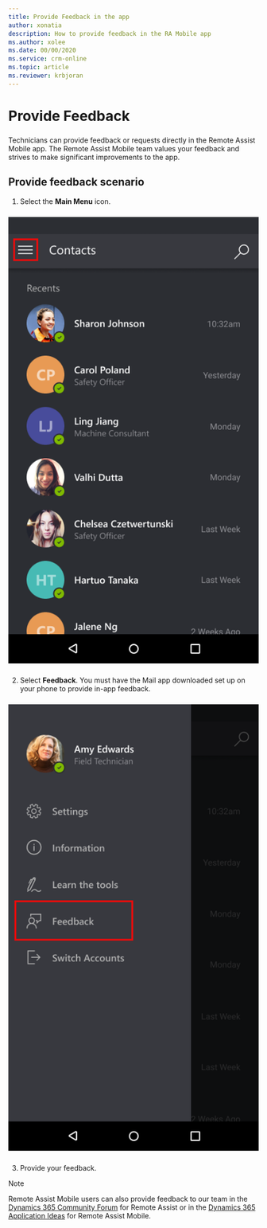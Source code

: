 ```yaml
---
title: Provide Feedback in the app
author: xonatia
description: How to provide feedback in the RA Mobile app
ms.author: xolee
ms.date: 00/00/2020
ms.service: crm-online
ms.topic: article
ms.reviewer: krbjoran
---
```

# Provide Feedback

###
Technicians can provide feedback or requests directly in the Remote Assist Mobile app. The Remote Assist Mobile team values your feedback and strives to make significant improvements to the app.

## Provide feedback scenario
1.	Select the **Main Menu** icon.
###
![Main Menu](./media/mainmenu.png "Main Menu")
###
2.	Select **Feedback**. You must have the Mail app downloaded set up on your phone to provide in-app feedback.
###
![Feedback](./media/feedback.png "Feedback")
###
3.	Provide your feedback.

>[!Note]
> Remote Assist Mobile users can also provide feedback to our team in the [Dynamics 365 Community Forum](https://community.dynamics.com/365/remoteassist) for Remote Assist or in the [Dynamics 365 Application Ideas](https://experience.dynamics.com/ideas/categories/list/?category=81a97e52-9c54-e911-a963-000d3a4f33c1&forum=4323c621-52bc-e811-a975-000d3a1bec70) for Remote Assist Mobile.
